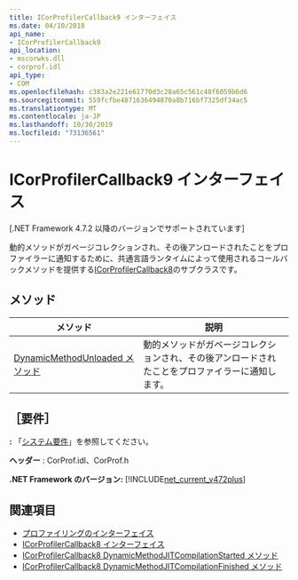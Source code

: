 ```yaml
---
title: ICorProfilerCallback9 インターフェイス
ms.date: 04/10/2018
api_name:
- ICorProfilerCallback9
api_location:
- mscorwks.dll
- corprof.idl
api_type:
- COM
ms.openlocfilehash: c383a2e221e61770d3c28a65c561c48f6059b6d6
ms.sourcegitcommit: 559fcfbe4871636494870a8b716bf7325df34ac5
ms.translationtype: MT
ms.contentlocale: ja-JP
ms.lasthandoff: 10/30/2019
ms.locfileid: "73136561"
---
```

# <a name="icorprofilercallback9-interface"></a>ICorProfilerCallback9 インターフェイス
[.NET Framework 4.7.2 以降のバージョンでサポートされています]  

 動的メソッドがガベージコレクションされ、その後アンロードされたことをプロファイラーに通知するために、共通言語ランタイムによって使用されるコールバックメソッドを提供する[ICorProfilerCallback8](icorprofilercallback8-interface.md)のサブクラスです。  
  
## <a name="methods"></a>メソッド  
  
|メソッド|説明|  
|------------|-----------------|  
|[DynamicMethodUnloaded メソッド](ICorProfilerCallback9-dynamicmethodunloaded-method.md)|動的メソッドがガベージコレクションされ、その後アンロードされたことをプロファイラーに通知します。|  
  
## <a name="requirements"></a>［要件］  
 **:** 「[システム要件](../../get-started/system-requirements.md)」を参照してください。  
  
 **ヘッダー** : CorProf.idl、CorProf.h  
  
**.NET Framework のバージョン:** [!INCLUDE[net_current_v472plus](../../../../includes/net-current-v472plus.md)]  

## <a name="see-also"></a>関連項目

- [プロファイリングのインターフェイス](profiling-interfaces.md)
- [ICorProfilerCallback8 インターフェイス](icorprofilercallback9-interface.md)
- [ICorProfilerCallback8 DynamicMethodJITCompilationStarted メソッド](icorprofilercallback8-dynamicmethodjitcompilationstarted-method.md)
- [ICorProfilerCallback8 DynamicMethodJITCompilationFinished メソッド](icorprofilercallback8-dynamicmethodjitcompilationfinished-method.md)
